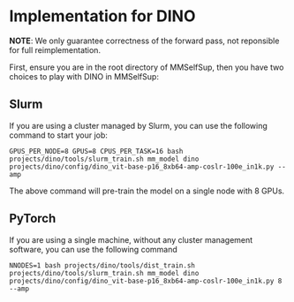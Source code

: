 # Implementation for DINO

**NOTE**: We only guarantee correctness of the forward pass, not reponsible for full reimplementation.

First, ensure you are in the root directory of MMSelfSup, then you have two choices 
to play with DINO in MMSelfSup:

## Slurm
If you are using a cluster managed by Slurm, you can use the following command to
start your job:

```shell
GPUS_PER_NODE=8 GPUS=8 CPUS_PER_TASK=16 bash projects/dino/tools/slurm_train.sh mm_model dino projects/dino/config/dino_vit-base-p16_8xb64-amp-coslr-100e_in1k.py --amp 
```

The above command will pre-train the model on a single node with 8 GPUs.


## PyTorch
If you are using a single machine, without any cluster management software, you can use the following command

```shell
NNODES=1 bash projects/dino/tools/dist_train.sh projects/dino/tools/slurm_train.sh mm_model dino projects/dino/config/dino_vit-base-p16_8xb64-amp-coslr-100e_in1k.py 8 
--amp
```
